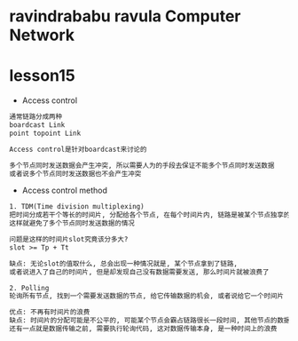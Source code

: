 ravindrababu ravula Computer Network
====================================

# lesson15

* Access control

```txt
通常链路分成两种
boardcast Link
point topoint Link

Access control是针对boardcast来讨论的

多个节点同时发送数据会产生冲突, 所以需要人为的手段去保证不能多个节点同时发送数据
或者说多个节点同时发送数据也不会产生冲突
```

* Access control method

```txt
1. TDM(Time division multiplexing)
把时间分成若干个等长的时间片, 分配给各个节点, 在每个时间片内, 链路是被某个节点独享的
这样就避免了多个节点同时发送数据的情况

问题是这样的时间片slot究竟该分多大?
slot >= Tp + Tt

缺点: 无论slot的值取什么, 总会出现一种情况就是, 某个节点拿到了链路,
或者说进入了自己的时间片, 但是却发现自己没有数据需要发送, 那么时间片就被浪费了

2. Polling
轮询所有节点, 找到一个需要发送数据的节点, 给它传输数据的机会, 或者说给它一个时间片

优点: 不再有时间片的浪费
缺点: 时间片的分配可能是不公平的, 可能某个节点会霸占链路很长一段时间, 其他节点的数据得不到处理
还有一点就是数据传输之前, 需要执行轮询代码, 这对数据传输本身, 是一种时间上的浪费
```